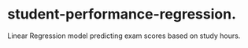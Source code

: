 # student-performance-regression.
Linear Regression model predicting exam scores based on study hours.
